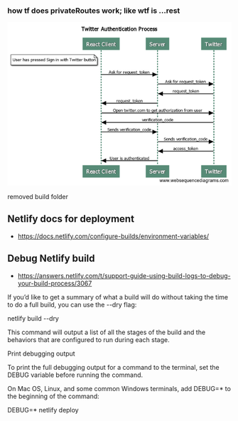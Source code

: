 ### how tf does privateRoutes work; like wtf is ...rest

![image info](./pictures/image.png)

removed build folder

## Netlify docs for deployment

- https://docs.netlify.com/configure-builds/environment-variables/

## Debug Netlify build

- https://answers.netlify.com/t/support-guide-using-build-logs-to-debug-your-build-process/3067

If you’d like to get a summary of what a build will do without taking the time to do a full build, you can use the --dry flag:

netlify build --dry

This command will output a list of all the stages of the build and the behaviors that are configured to run during each stage.

Print debugging output

To print the full debugging output for a command to the terminal, set the DEBUG variable before running the command.

On Mac OS, Linux, and some common Windows terminals, add DEBUG=\* to the beginning of the command:

DEBUG=\* netlify deploy
